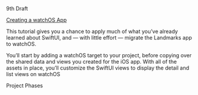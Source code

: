 9th Draft

[Creating a watchOS App](https://developer.apple.com/tutorials/swiftui/creating-a-watchos-app)

This tutorial gives you a chance to apply much of what you’ve already learned about SwiftUI, and — with little effort — migrate the Landmarks app to watchOS.

You’ll start by adding a watchOS target to your project, before copying over the shared data and views you created for the iOS app. With all of the assets in place, you’ll customize the SwiftUI views to display the detail and list views on watchOS

Project Phases
